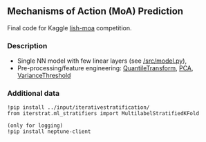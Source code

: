 ## Mechanisms of Action (MoA) Prediction

Final code for Kaggle [lish-moa](https://www.kaggle.com/c/lish-moa/) competition.

### Description

- Single NN model with few linear layers (see [/src/model.py](src/model.py)),
- Pre-processing/feature engineering: [QuantileTransform](https://scikit-learn.org/stable/modules/generated/sklearn.preprocessing.QuantileTransformer.html), [PCA](https://scikit-learn.org/stable/modules/generated/sklearn.decomposition.PCA.html), [VarianceThreshold](https://scikit-learn.org/stable/modules/generated/sklearn.feature_selection.VarianceThreshold.html)

### Additional data

```
!pip install ../input/iterativestratification/
from iterstrat.ml_stratifiers import MultilabelStratifiedKFold

(only for logging)
!pip install neptune-client
```
